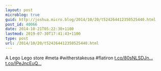 ```yaml
---
layout: post
microblog: true
guid: http://joshua.micro.blog/2014/10/20/t524264412350525440.html
post_id: 40066
date: 2014-10-21T05:22:30+1100
lastmod: 2019-07-30T17:41:43+1100
type: post
url: /2014/10/20/t524264412350525440.html
---
```

A Lego Lego store #meta #witherstakeusa #flatiron [t.co/80sNLSDJn...](http://t.co/80sNLSDJnk) [t.co/lPeJncEuQ...](http://t.co/lPeJncEuQ6)
